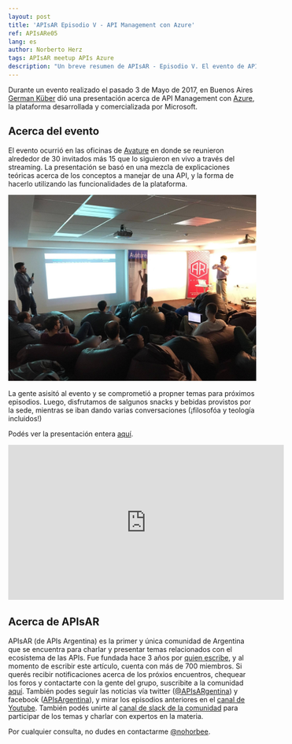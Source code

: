 ```yaml
---
layout: post
title: 'APIsAR Episodio V - API Management con Azure'
ref: APIsARe05
lang: es
author: Norberto Herz
tags: APIsAR meetup APIs Azure
description: "Un breve resumen de APIsAR - Episodio V. El evento de APIs en Argentina cubrió algunos conceptos básicos de Azure"
---
```


Durante un evento realizado el pasado 3 de Mayo de 2017, en Buenos Aires [German Küber](https://twitter.com/germankuber) dió una presentación acerca de API Management con [Azure](https://azure.microsoft.com/en-us/), la plataforma desarrollada y comercializada por Microsoft.


<!--MORE-->

## Acerca del evento

El evento ocurrió en las oficinas de [Avature](http://avature.net/) en donde se reunieron alrededor de 30 invitados más 15 que lo siguieron en vivo a través del streaming. La presentación se basó en una mezcla de explicaciones teóricas acerca de los conceptos a manejar de una API, y la forma de hacerlo utilizando las funcionalidades de la plataforma.

![Traditional HTTP Request](/img/posts/APIsARe05.jpg)

La gente asisitó al evento y se comprometió a propner temas para próximos episodios. Luego, disfrutamos de salgunos snacks y bebidas provistos por la sede, mientras se iban dando varias conversaciones (¡filosofóa y teología incluidos!)


Podés ver la presentación entera [aquí](https://www.youtube.com/watch?v=DYSffb3rNsE).

<iframe width="560" height="315" src="https://www.youtube.com/embed/DYSffb3rNsE" frameborder="0" allowfullscreen></iframe>

## Acerca de APIsAR

APIsAR (de APIs Argentina) es la primer y única comunidad de Argentina que se encuentra para charlar y presentar temas relacionados con el ecosistema de las APIs. Fue fundada hace 3 años por [quien escribe](http://norbertoherz.com), y al momento de escribir este artículo, cuenta con más de 700 miembros. Si querés recibir notificaciones acerca de los próxios encuentros, chequear los foros y contactarte con la gente del grupo, suscribite a la comunidad [aquí](http://meetup.com/APIsAR). También podes seguir las noticias vía twitter ([@APIsARgentina](http://twitter.com/APIsARgentina)) y facebook ([APIsArgentina](http://facebook.com/APIsArgentina)), y mirar los episodios anteriores en el [canal de Youtube](https://www.youtube.com/channel/UCXGY6_mib3hmzz1TQJDoA3A). También podés unirte al [canal de slack de la comunidad](https://apisar-slack-inviter.herokuapp.com/) para participar de los temas y charlar con expertos en la materia.

Por cualquier consulta, no dudes en contactarme [@nohorbee](http://twitter.com/nohorbee).
